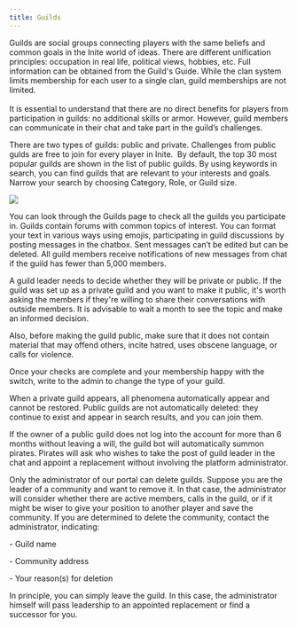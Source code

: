 ```yaml
---
title: Guilds
---
```

Guilds are social groups connecting players with the same beliefs and common goals in the Inite world of ideas. There are different unification principles: occupation in real life, political views, hobbies, etc. Full information can be obtained from the Guild's Guide. While the clan system limits membership for each user to a single clan, guild memberships are not limited.\
\
It is essential to understand that there are no direct benefits for players from participation in guilds: no additional skills or armor. However, guild members can communicate in their chat and take part in the guild’s challenges. 



There are two types of guilds: public and private. Challenges from public gulds are free to join for every player in Inite.  By default, the top 30 most popular guilds are shown in the list of public guilds. By using keywords in search, you can find guilds that are relevant to your interests and goals. Narrow your search by choosing Category, Role, or Guild size. 

![](img/origin.17.jpg)

You can look through the Guilds page to check all the guilds you participate in. Guilds contain forums with common topics of interest. You can format your text in various ways using emojis, participating in guild discussions by posting messages in the chatbox. Sent messages can’t be edited but can be deleted. All guild members receive notifications of new messages from chat if the guild has fewer than 5,000 members. 

A guild leader needs to decide whether they will be private or public. If the guild was set up as a private guild and you want to make it public, it's worth asking the members if they're willing to share their conversations with outside members. It is advisable to wait a month to see the topic and make an informed decision. 

Also, before making the guild public, make sure that it does not contain material that may offend others, incite hatred, uses obscene language, or calls for violence. 

Once your checks are complete and your membership happy with the switch, write to the admin to change the type of your guild. 

When a private guild appears, all phenomena automatically appear and cannot be restored. Public guilds are not automatically deleted: they continue to exist and appear in search results, and you can join them. 

If the owner of a public guild does not log into the account for more than 6 months without leaving a will, the guild bot will automatically summon pirates. Pirates will ask who wishes to take the post of guild leader in the chat and appoint a replacement without involving the platform administrator.



Only the administrator of our portal can delete guilds. Suppose you are the leader of a community and want to remove it. In that case, the administrator will consider whether there are active members, calls in the guild, or if it might be wiser to give your position to another player and save the community. If you are determined to delete the community, contact the administrator, indicating:

\- Guild name

\- Community address

\- Your reason(s) for deletion

In principle, you can simply leave the guild. In this case, the administrator himself will pass leadership to an appointed replacement or find a successor for you.